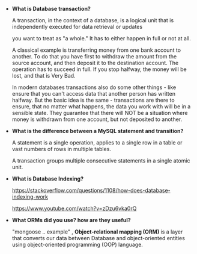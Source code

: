 - **What is Database transaction?**

  A transaction, in the context of a database, is a logical unit that is independently executed for data retrieval or updates

  you want to treat as "a whole." It has to either happen in full or not at all.

  A classical example is transferring money from one bank account to another. To do that you have first to withdraw the amount from the source account, and then deposit it to the destination account. The operation has to succeed in full. If you stop halfway, the money will be lost, and that is Very Bad.

  In modern databases transactions also do some other things - like ensure that you can't access data that another person has written halfway. But the basic idea is the same - transactions are there to ensure, that no matter what happens, the data you work with will be in a sensible state. They guarantee that there will NOT be a situation where money is withdrawn from one account, but not deposited to another.

- **What is the difference between a MySQL statement and transition?**

  A statement is a single operation, applies to a single row in a table or vast numbers of rows in multiple tables.

  A transaction groups multiple consecutive statements in a single atomic unit.

- **What is Database Indexing?**

  https://stackoverflow.com/questions/1108/how-does-database-indexing-work

  https://www.youtube.com/watch?v=zDzu6vka0rQ

- **What ORMs did you use? how are they useful?**

  "mongoose .. example" , **Object-relational mapping (ORM)** is a layer that converts our data between Database and object-oriented entities using object-oriented programming (OOP) language.
